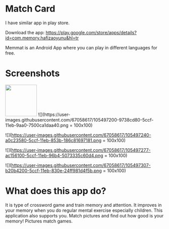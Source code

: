 # Match Card

I have similar app in play store.

Download the app: https://play.google.com/store/apps/details?id=com.memory.hafizaoyunu&hl=tr

Memmat is an Android App where you can play in different languages for free.

# Screenshots
<img src="https://user-images.githubusercontent.com/67058617/105497200-9738cd80-5ccf-11eb-9aa0-7500ca1daa40.png" width="100">
![](https://user-images.githubusercontent.com/67058617/105497200-9738cd80-5ccf-11eb-9aa0-7500ca1daa40.png = 100x100)

![](https://user-images.githubusercontent.com/67058617/105497240-a0c23580-5ccf-11eb-853b-186c81697181.png = 100x100)

![](https://user-images.githubusercontent.com/67058617/105497277-ac156100-5ccf-11eb-96b4-5073335c60d4.png = 100x100)

![](https://user-images.githubusercontent.com/67058617/105497307-b20b4200-5ccf-11eb-830e-24ff981d4f5b.png = 100x100)
 
# What does this app do?
It is type of crossword game and train memory and attention. It improves in your memory when you do regular mental exercise especially children. This application also supports you. Match pictures and find out how good is your memory! Pictures match games.
